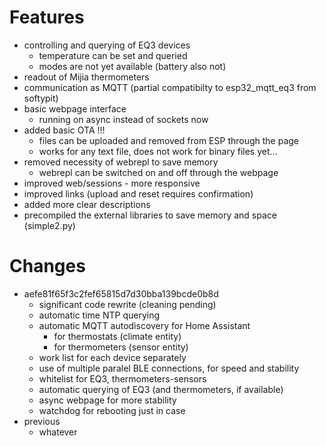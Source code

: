 # Features
   + controlling and querying of EQ3 devices
     - temperature can be set and queried
     - modes are not yet available (battery also not)
   + readout of Mijia thermometers
   + communication as MQTT (partial compatibilty to esp32_mqtt_eq3 from softypit)
   + basic webpage interface
     + running on async instead of sockets now
   + added basic OTA !!!
     + files can be uploaded and removed from ESP through the page
     + works for any text file, does not work for binary files yet...
   + removed necessity of webrepl to save memory
     + webrepl can be switched on and off through the webpage
   + improved web/sessions - more responsive
   + improved links (upload and reset requires confirmation)
   + added more clear descriptions
   + precompiled the external libraries to save memory and space (simple2.py)

# Changes
 - aefe81f65f3c2fef65815d7d30bba139bcde0b8d
   - significant code rewrite (cleaning pending)
   - automatic time NTP querying
   - automatic MQTT autodiscovery for Home Assistant
     - for thermostats (climate entity)
     - for thermometers (sensor entity)
   - work list for each device separately
   - use of multiple paralel BLE connections, for speed and stability
   - whitelist for EQ3, thermometers-sensors
   - automatic querying of EQ3 (and thermometers, if available)
   - async webpage for more stability
   - watchdog for rebooting just in case
 - previous
   - whatever

